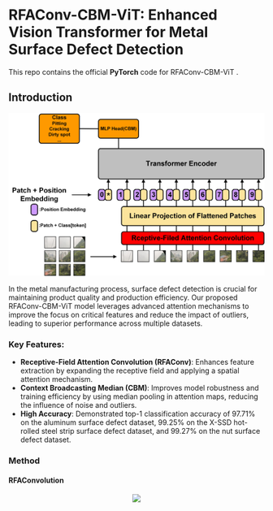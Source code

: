 # RFAConv-CBM-ViT: Enhanced Vision Transformer for Metal Surface Defect Detection

This repo contains the official **PyTorch** code for RFAConv-CBM-ViT .

## Introduction

<p align="center">
    <img src="figures/Fig1.jpg" width= "600">
</p>

In the metal manufacturing process, surface defect detection is crucial for maintaining product quality and production efficiency. Our proposed RFAConv-CBM-ViT model leverages advanced attention mechanisms to improve the focus on critical features and reduce the impact of outliers, leading to superior performance across multiple datasets.

### Key Features:
- **Receptive-Field Attention Convolution (RFAConv)**: Enhances feature extraction by expanding the receptive field and applying a spatial attention mechanism.
- **Context Broadcasting Median (CBM)**: Improves model robustness and training efficiency by using median pooling in attention maps, reducing the influence of noise and outliers.
- **High Accuracy**: Demonstrated top-1 classification accuracy of 97.71% on the aluminum surface defect dataset, 99.25% on the X-SSD hot-rolled steel strip surface defect dataset, and 99.27% on the nut surface defect dataset.

### Method 

#### RFAConvolution
<p align="center">
    <img src="figures/Fig3.jpg" width= "600">
</p>
